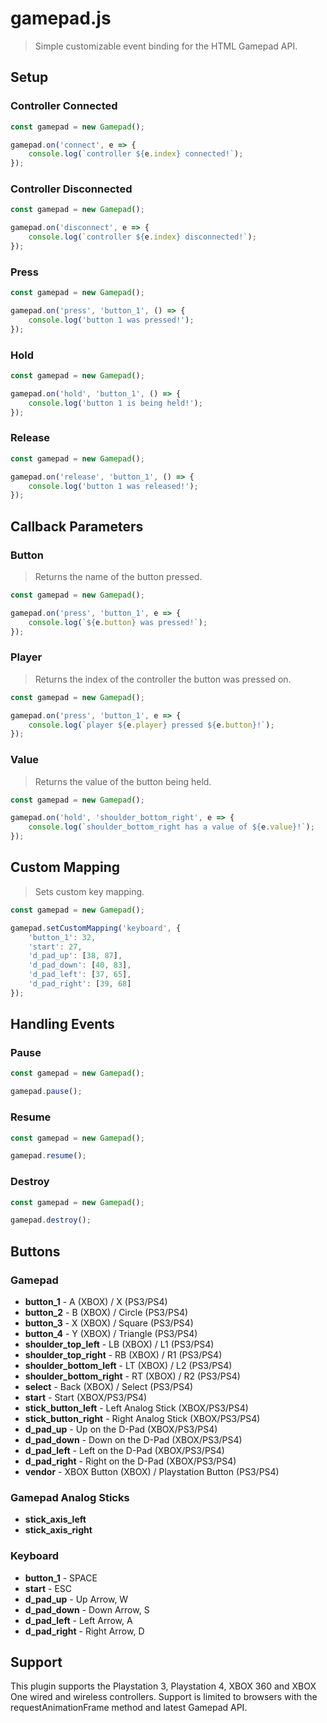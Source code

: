 # gamepad.js

> Simple customizable event binding for the HTML Gamepad API.

## Setup

### Controller Connected

```javascript
const gamepad = new Gamepad();

gamepad.on('connect', e => {
    console.log(`controller ${e.index} connected!`);
});
```

### Controller Disconnected

```javascript
const gamepad = new Gamepad();

gamepad.on('disconnect', e => {
    console.log(`controller ${e.index} disconnected!`);
});
```

### Press

```javascript
const gamepad = new Gamepad();

gamepad.on('press', 'button_1', () => {
    console.log('button 1 was pressed!');
});
```

### Hold

```javascript
const gamepad = new Gamepad();

gamepad.on('hold', 'button_1', () => {
    console.log('button 1 is being held!');
});
```

### Release

```javascript
const gamepad = new Gamepad();

gamepad.on('release', 'button_1', () => {
    console.log('button 1 was released!');
});
```

## Callback Parameters

### Button

> Returns the name of the button pressed.

```javascript
const gamepad = new Gamepad();

gamepad.on('press', 'button_1', e => {
    console.log(`${e.button} was pressed!`);
});
```

### Player

> Returns the index of the controller the button was pressed on.

```javascript
const gamepad = new Gamepad();

gamepad.on('press', 'button_1', e => {
    console.log(`player ${e.player} pressed ${e.button}!`);
});
```

### Value

> Returns the value of the button being held.

```javascript
const gamepad = new Gamepad();

gamepad.on('hold', 'shoulder_bottom_right', e => {
    console.log(`shoulder_bottom_right has a value of ${e.value}!`);
});
```

## Custom Mapping

> Sets custom key mapping.

```javascript
const gamepad = new Gamepad();

gamepad.setCustomMapping('keyboard', {
    'button_1': 32,
    'start': 27,
    'd_pad_up': [38, 87],
    'd_pad_down': [40, 83],
    'd_pad_left': [37, 65],
    'd_pad_right': [39, 68]
});
```

## Handling Events

### Pause

```javascript
const gamepad = new Gamepad();

gamepad.pause();
```

### Resume

```javascript
const gamepad = new Gamepad();

gamepad.resume();
```

### Destroy

```javascript
const gamepad = new Gamepad();

gamepad.destroy();
```

## Buttons

### Gamepad

- **button_1** - A (XBOX) / X (PS3/PS4)
- **button_2** - B (XBOX) / Circle (PS3/PS4)
- **button_3** - X (XBOX) / Square (PS3/PS4)
- **button_4** - Y (XBOX) / Triangle (PS3/PS4)
- **shoulder_top_left** - LB (XBOX) / L1 (PS3/PS4)
- **shoulder_top_right** - RB (XBOX) / R1 (PS3/PS4)
- **shoulder_bottom_left** - LT (XBOX) / L2 (PS3/PS4)
- **shoulder_bottom_right** - RT (XBOX) / R2 (PS3/PS4)
- **select** - Back (XBOX) / Select (PS3/PS4)
- **start** - Start (XBOX/PS3/PS4)
- **stick_button_left** - Left Analog Stick (XBOX/PS3/PS4)
- **stick_button_right** - Right Analog Stick (XBOX/PS3/PS4)
- **d_pad_up** - Up on the D-Pad (XBOX/PS3/PS4)
- **d_pad_down** - Down on the D-Pad (XBOX/PS3/PS4)
- **d_pad_left** - Left on the D-Pad (XBOX/PS3/PS4)
- **d_pad_right** - Right on the D-Pad (XBOX/PS3/PS4)
- **vendor** - XBOX Button (XBOX) / Playstation Button (PS3/PS4)

### Gamepad Analog Sticks

- **stick_axis_left**
- **stick_axis_right**

### Keyboard

- **button_1** - SPACE
- **start** - ESC
- **d_pad_up** - Up Arrow, W
- **d_pad_down** - Down Arrow, S
- **d_pad_left** - Left Arrow, A
- **d_pad_right** - Right Arrow, D

## Support

This plugin supports the Playstation 3, Playstation 4, XBOX 360 and XBOX One wired and wireless controllers. Support is limited to browsers with the requestAnimationFrame method and latest Gamepad API.

